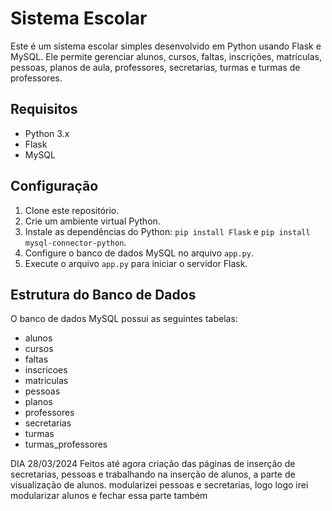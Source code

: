 # Sistema Escolar

Este é um sistema escolar simples desenvolvido em Python usando Flask e MySQL. Ele permite gerenciar alunos, cursos, faltas, inscrições, matrículas, pessoas, planos de aula, professores, secretarias, turmas e turmas de professores.

## Requisitos

- Python 3.x
- Flask
- MySQL

## Configuração

1. Clone este repositório.
2. Crie um ambiente virtual Python.
3. Instale as dependências do Python: `pip install Flask` e `pip install mysql-connector-python`.
4. Configure o banco de dados MySQL no arquivo `app.py`.
5. Execute o arquivo `app.py` para iniciar o servidor Flask.

## Estrutura do Banco de Dados

O banco de dados MySQL possui as seguintes tabelas:

- alunos
- cursos
- faltas
- inscricoes
- matriculas
- pessoas
- planos
- professores
- secretarias
- turmas
- turmas_professores


DIA 28/03/2024
Feitos até agora
criação das páginas de inserção de secretarias, pessoas e trabalhando na inserção de alunos, a parte de visualização de alunos. modularizei pessoas e secretarias, logo logo irei modularizar alunos e fechar essa parte também